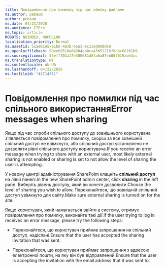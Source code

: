 ```yaml
---
title: Повідомлення про помилку під час обміну файлами
ms.author: pebaum
author: pebaum
ms.date: 04/21/2020
ms.audience: ITPro
ms.topic: article
ROBOTS: NOINDEX, NOFOLLOW
localization_priority: Normal
ms.assetid: 51ad61e5-a1b8-483b-b6a3-ec13ed09dd68
ms.openlocfilehash: 9deeb8510e84904ea8ca43b51216f8dbc682b1b9
ms.sourcegitcommit: 55eff703a17e500681d8fa6a87eb067019ade3cc
ms.translationtype: MT
ms.contentlocale: uk-UA
ms.lasthandoff: 04/22/2020
ms.locfileid: "43714351"
---
```

# <a name="error-messages-when-sharing"></a><span data-ttu-id="3c60e-102">Повідомлення про помилки під час спільного використання</span><span class="sxs-lookup"><span data-stu-id="3c60e-102">Error messages when sharing</span></span>

<span data-ttu-id="3c60e-103">Якщо під час спроби спільного доступу до зовнішнього користувача з'являється повідомлення про помилку, скоріш за все зовнішній спільний доступ не ввімкнуто, або спільний доступ установлено не дозволяти рівні спільного доступу користувача.</span><span class="sxs-lookup"><span data-stu-id="3c60e-103">If you receive an error message when trying to share with an external user, most likely external sharing is not enabled or sharing is set to not allow the level of sharing the user is attempting.</span></span>
  
<span data-ttu-id="3c60e-104">У новому центрі адміністрування SharePoint клацніть **спільний доступ** на лівій панелі.</span><span class="sxs-lookup"><span data-stu-id="3c60e-104">In the  new SharePoint admin center, click **sharing** in the left pane.</span></span> <span data-ttu-id="3c60e-105">Виберіть рівень доступу, який ви хочете дозволити.</span><span class="sxs-lookup"><span data-stu-id="3c60e-105">Choose the level of sharing you wish to allow.</span></span> <span data-ttu-id="3c60e-106">Переконайтеся, що зовнішній спільний доступ увімкнуто для сайту.</span><span class="sxs-lookup"><span data-stu-id="3c60e-106">Make sure external sharing is turned on for the site.</span></span> 
  
<span data-ttu-id="3c60e-107">Якщо користувач, який намагається ввійти в систему, отримує повідомлення про помилку, виконайте такі дії:</span><span class="sxs-lookup"><span data-stu-id="3c60e-107">If the user trying to log in receives an error message, please try the following steps:</span></span>
  
- <span data-ttu-id="3c60e-108">Переконайтеся, що користувач прийняв запрошення на спільний доступ, надіслані.</span><span class="sxs-lookup"><span data-stu-id="3c60e-108">Ensure that the user has accepted the sharing invitation that was sent.</span></span>
    
- <span data-ttu-id="3c60e-109">Переконайтеся, що користувач приймає запрошення з адресою електронної пошти, на яку він був відправлений.</span><span class="sxs-lookup"><span data-stu-id="3c60e-109">Ensure that the user is accepting the invitation with the email address that it was sent to.</span></span>
    

